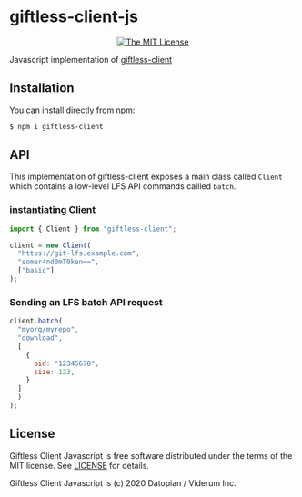 # giftless-client-js

<div align="center">
  
[![The MIT License](https://img.shields.io/badge/license-MIT-blue.svg?style=flat-square)](http://opensource.org/licenses/MIT)

</div>

Javascript implementation of [giftless-client](https://github.com/datopian/giftless-client)

## Installation

You can install directly from npm:

```bash
$ npm i giftless-client
```

## API

This implementation of giftless-client exposes a main class called `Client` which contains a low-level LFS API commands callled `batch`.

### instantiating Client

```js
import { Client } from "giftless-client";

client = new Client(
  "https://git-lfs.example.com",
  "somer4nd0mT0ken==",
  ["basic"]
);
```

### Sending an LFS batch API request

```js
client.batch(
  "myorg/myrepo",
  "download",
  [
    {
      oid: "12345678",
      size: 123,
    }
  ]
  )
);
```

## License

Giftless Client Javascript is free software distributed under the terms of the MIT license. See [LICENSE](LICENSE) for details.

Giftless Client Javascript is (c) 2020 Datopian / Viderum Inc.
